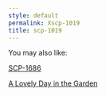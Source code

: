 ```yaml
---
style: default
permalink: Xscp-1019
title: scp-1019
---
```

You may also like:

[SCP-1686](http://scp-wiki.net/scp-1686)

[A Lovely Day in the Garden](http://scp-wiki.net/a-lovely-day-in-the-garden)
